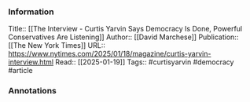 
### Information
Title:: [[The Interview - Curtis Yarvin Says Democracy Is Done, Powerful Conservatives Are Listening]]
Author:: [[David Marchese]]
Publication:: [[The New York Times]]
URL:: https://www.nytimes.com/2025/01/18/magazine/curtis-yarvin-interview.html
Read:: [[2025-01-19]]
Tags::  #curtisyarvin #democracy 
#article

### Annotations
